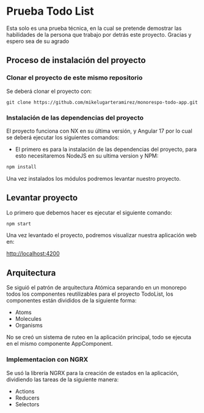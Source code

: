# Prueba Todo List

Esta solo es una prueba técnica, en la cual se pretende demostrar las habilidades de la persona que trabajo por detrás este proyecto. Gracias y espero sea de su agrado


## Proceso de instalación del proyecto

### Clonar el proyecto de este mismo repositorio

Se deberá clonar el proyecto con:

    git clone https://github.com/mikelugarteramirez/monorespo-todo-app.git

### Instalación de las dependencias del proyecto

El proyecto funciona con NX en su última versión, y Angular 17 por lo cual se deberá ejecutar los siguientes comandos:

- El primero es para la instalación de las dependencias del proyecto, para esto necesitaremos NodeJS en su ultima version y NPM: 

```cmd
npm install
```

Una vez instalados los módulos podremos levantar nuestro proyecto.


## Levantar proyecto

Lo primero que debemos hacer es ejecutar el siguiente comando: 

```cmd
npm start
```

Una vez levantado el proyecto, podremos visualizar nuestra aplicación web en:

[http://localhost:4200](http://localhost:4200)

## Arquitectura

Se siguió el patrón de arquitectura Atómica separando en un monorepo todos los componentes reutilizables para el proyecto TodoList, los componentes están divididos de la siguiente forma:

- Atoms
- Molecules
- Organisms

No se creó un sistema de ruteo en la aplicación principal, todo se ejecuta en el mismo componente AppComponent.

### Implementacion con NGRX

Se usó la librería NGRX para la creación de estados en la aplicación, dividiendo las tareas de la siguiente manera:

- Actions
- Reducers
- Selectors